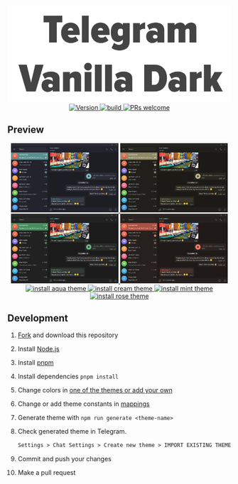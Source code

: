 <p align="center">
  <img alt="Telegram Vanilla Dark" src="./meta/logo.png" width="580"><br/>
  <a href="https://github.com/VChet/telegram-vanilla-dark-desktop/tags">
    <img src="https://img.shields.io/github/tag/VChet/telegram-vanilla-dark-desktop.svg?label=version" alt="Version">
  </a>
  <a href="https://github.com/VChet/telegram-vanilla-dark-desktop/actions/workflows/build.yml">
    <img src="https://github.com/VChet/telegram-vanilla-dark-desktop/actions/workflows/build.yml/badge.svg" alt="build">
  </a>
  <a href="https://makeapullrequest.com">
    <img src="https://img.shields.io/badge/PRs-welcome-brightgreen.svg" alt="PRs welcome">
  </a>
</p>

## Preview

<div align="center">
  <a href="./meta/aqua.png">
    <img src="./meta/aqua.png" alt="aqua theme" width="48%">
  </a>
  <a href="./meta/cream.png">
    <img src="./meta/cream.png" alt="cream theme" width="48%">
  </a>
  <a href="./meta/mint.png">
    <img src="./meta/mint.png" alt="mint theme" width="48%">
  </a>
  <a href="./meta/rose.png">
    <img src="./meta/rose.png" alt="rose theme" width="48%">
  </a>
  <a href="https://t.me/addtheme/vanilla_dark_aqua">
    <img src="https://img.shields.io/badge/install-aqua_theme-77BABC.svg" alt="install aqua theme">
  </a>
  <a width="23%" href="https://t.me/addtheme/vanilla_dark_cream">
    <img src="https://img.shields.io/badge/install-cream_theme-B9B384.svg" alt="install cream theme">
  </a>
  <a width="23%" href="https://t.me/addtheme/vanilla_dark_mint">
    <img src="https://img.shields.io/badge/install-mint_theme-63B97F.svg" alt="install mint theme">
  </a>
  <a width="23%" href="https://t.me/addtheme/vanilla_dark_rose">
    <img src="https://img.shields.io/badge/install-rose_theme-FF7B5D.svg" alt="install rose theme">
  </a>
</div>

## Development

1. [Fork](https://github.com/VChet/telegram-vanilla-dark-desktop/fork) and download this repository
1. Install [Node.js](https://nodejs.org/)
1. Install [pnpm](https://pnpm.io/)
1. Install dependencies `pnpm install`
1. Change colors in [one of the themes or add your own](/src/themes.ts)
1. Change or add theme constants in [mappings](/src/mappings.ts)
1. Generate theme with `npm run generate <theme-name>`
1. Check generated theme in Telegram.

   ```txt
   Settings > Chat Settings > Create new theme > IMPORT EXISTING THEME > <palette-file>
   ```

1. Commit and push your changes
1. Make a pull request
